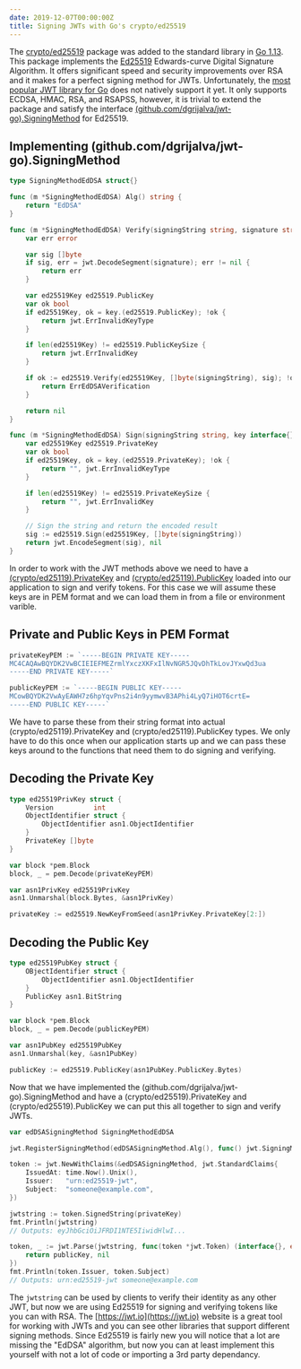 ```yaml
---
date: 2019-12-07T00:00:00Z
title: Signing JWTs with Go's crypto/ed25519
---
```


The [crypto/ed25519](https://golang.org/pkg/crypto/ed25519) package was added to the standard library in [Go 1.13](https://golang.org/doc/go1.13#crypto/ed25519). This package implements the [Ed25519](https://ed25519.cr.yp.to/) Edwards-curve Digital Signature Algorithm. It offers significant speed and security improvements over RSA and it makes for a perfect signing method for JWTs. Unfortunately, the [most popular JWT library for Go](https://godoc.org/github.com/dgrijalva/jwt-go) does not natively support it yet. It only supports ECDSA, HMAC, RSA, and RSAPSS, however, it is trivial to extend the package and satisfy the interface [(github.com/dgrijalva/jwt-go).SigningMethod](https://godoc.org/github.com/dgrijalva/jwt-go#SigningMethod) for Ed25519.

## Implementing (github.com/dgrijalva/jwt-go).SigningMethod

```go
type SigningMethodEdDSA struct{}

func (m *SigningMethodEdDSA) Alg() string {
	return "EdDSA"
}

func (m *SigningMethodEdDSA) Verify(signingString string, signature string, key interface{}) error {
	var err error

	var sig []byte
	if sig, err = jwt.DecodeSegment(signature); err != nil {
		return err
	}

	var ed25519Key ed25519.PublicKey
	var ok bool
	if ed25519Key, ok = key.(ed25519.PublicKey); !ok {
		return jwt.ErrInvalidKeyType
	}

	if len(ed25519Key) != ed25519.PublicKeySize {
		return jwt.ErrInvalidKey
	}

	if ok := ed25519.Verify(ed25519Key, []byte(signingString), sig); !ok {
		return ErrEdDSAVerification
	}

	return nil
}

func (m *SigningMethodEdDSA) Sign(signingString string, key interface{}) (str string, err error) {
	var ed25519Key ed25519.PrivateKey
	var ok bool
	if ed25519Key, ok = key.(ed25519.PrivateKey); !ok {
		return "", jwt.ErrInvalidKeyType
	}

	if len(ed25519Key) != ed25519.PrivateKeySize {
		return "", jwt.ErrInvalidKey
	}

	// Sign the string and return the encoded result
	sig := ed25519.Sign(ed25519Key, []byte(signingString))
	return jwt.EncodeSegment(sig), nil
}
```

In order to work with the JWT methods above we need to have a [(crypto/ed25119).PrivateKey](https://golang.org/pkg/crypto/ed25519/#PrivateKey) and [(crypto/ed25119).PublicKey](https://golang.org/pkg/crypto/ed25519/#PublicKey) loaded into our application to sign and verify tokens. For this case we will assume these keys are in PEM format and we can load them in from a file or environment varible.

## Private and Public Keys in PEM Format

```go
privateKeyPEM := `-----BEGIN PRIVATE KEY-----
MC4CAQAwBQYDK2VwBCIEIEFMEZrmlYxczXKFxIlNvNGR5JQvDhTkLovJYxwQd3ua
-----END PRIVATE KEY-----`

publicKeyPEM := `-----BEGIN PUBLIC KEY-----
MCowBQYDK2VwAyEAWH7z6hpYqvPns2i4n9yymwvB3APhi4LyQ7iHOT6crtE=
-----END PUBLIC KEY-----`
```

We have to parse these from their string format into actual (crypto/ed25119).PrivateKey and (crypto/ed25119).PublicKey types. We only have to do this once when our application starts up and we can pass these keys around to the functions that need them to do signing and verifying.

## Decoding the Private Key

```go
type ed25519PrivKey struct {
	Version          int
	ObjectIdentifier struct {
		ObjectIdentifier asn1.ObjectIdentifier
	}
	PrivateKey []byte
}

var block *pem.Block
block, _ = pem.Decode(privateKeyPEM)

var asn1PrivKey ed25519PrivKey
asn1.Unmarshal(block.Bytes, &asn1PrivKey)

privateKey := ed25519.NewKeyFromSeed(asn1PrivKey.PrivateKey[2:])
```

## Decoding the Public Key

```go
type ed25519PubKey struct {
	OBjectIdentifier struct {
		ObjectIdentifier asn1.ObjectIdentifier
	}
	PublicKey asn1.BitString
}

var block *pem.Block
block, _ = pem.Decode(publicKeyPEM)

var asn1PubKey ed25519PubKey
asn1.Unmarshal(key, &asn1PubKey)

publicKey := ed25519.PublicKey(asn1PubKey.PublicKey.Bytes)
```

Now that we have implemented the (github.com/dgrijalva/jwt-go).SigningMethod and have a (crypto/ed25519).PrivateKey and (crypto/ed25519).PublicKey we can put this all together to sign and verify JWTs.

```go
var edDSASigningMethod SigningMethodEdDSA

jwt.RegisterSigningMethod(edDSASigningMethod.Alg(), func() jwt.SigningMethod { return &edDSASigningMethod })

token := jwt.NewWithClaims(&edDSASigningMethod, jwt.StandardClaims{
    IssuedAt: time.Now().Unix(),
    Issuer:   "urn:ed25519-jwt",
    Subject:  "someone@example.com",
})

jwtstring := token.SignedString(privateKey)
fmt.Println(jwtstring)
// Outputs: eyJhbGciOiJFRDI1NTE5IiwidHlwI...

token, _ := jwt.Parse(jwtstring, func(token *jwt.Token) (interface{}, error) {
    return publicKey, nil
})
fmt.Println(token.Issuer, token.Subject)
// Outputs: urn:ed25519-jwt someone@example.com
```

The `jwtstring` can be used by clients to verify their identity as any other JWT, but now we are using Ed25519 for signing and verifying tokens like you can with RSA. The [https://jwt.io](https://jwt.io) website is a great tool for working with JWTs and you can see other libraries that support different signing methods. Since Ed25519 is fairly new you will notice that a lot are missing the "EdDSA" algorithm, but now you can at least implement this yourself with not a lot of code or importing a 3rd party dependancy.